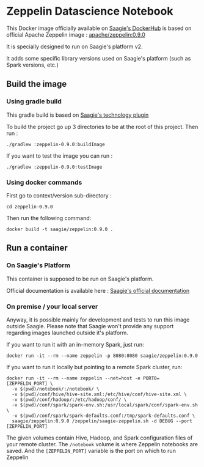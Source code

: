 # Zeppelin Datascience Notebook

This Docker image officially available on [Saagie's DockerHub](https://hub.docker.com/r/saagie/zeppelin-nbk) is based on official Apache Zeppelin image : [apache/zeppelin:0.9.0](https://hub.docker.com/r/apache/zeppelin)

It is specially designed to run on Saagie's platform v2.

It adds some specific library versions used on Saagie's platform (such as Spark versions, etc.)


## Build the image

### Using gradle build 

This gradle build is based on [Saagie's technology plugin](https://github.com/saagie/technologies-plugin) 

To build the project go up 3 directories to be at the root of this project.
Then run :

```
./gradlew :zeppelin-0.9.0:buildImage
```

If you want to test the image you can run :
```
./gradlew :zeppelin-0.9.0:testImage
```

### Using docker commands

First go to context/version sub-directory :

```
cd zeppelin-0.9.0
```


Then run the following command:
```
docker build -t saagie/zeppelin:0.9.0 .
```

## Run a container

### On Saagie's Platform 

This container is supposed to be run on Saagie's platform.

Official documentation is available here : [Saagie's official documentation](https://docs.saagie.io/product/latest/sdk/index.html)

### On premise / your local server

Anyway, it is possible mainly for development and tests to run this image outside Saagie.
Please note that Saagie won't provide any support regarding images launched outside it's platform.

If you want to run it with an in-memory Spark, just run:
```
docker run -it --rm --name zeppelin -p 8080:8080 saagie/zeppelin:0.9.0
```

 If you want to run it locally but pointing to a remote Spark cluster, run:
```
docker run -it --rm --name zeppelin --net=host -e PORT0=[ZEPPELIN_PORT] \
  -v $(pwd)/notebook/:/notebook/ \
  -v $(pwd)/conf/hive/hive-site.xml:/etc/hive/conf/hive-site.xml \
  -v $(pwd)/conf/hadoop/:/etc/hadoop/conf/ \
  -v $(pwd)/conf/spark/spark-env.sh:/usr/local/spark/conf/spark-env.sh \
  -v $(pwd)/conf/spark/spark-defaults.conf:/tmp/spark-defaults.conf \
  saagie/zeppelin:0.9.0 /zeppelin/saagie-zeppelin.sh -d DEBUG --port [ZEPPELIN_PORT]
```

The given volumes contain Hive, Hadoop, and Spark configuration files of your remote cluster.
The `/notebook` volume is where Zeppelin notebooks are saved.
And the `[ZEPPELIN_PORT]` variable is the port on which to run Zeppelin

